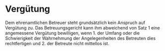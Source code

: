 # Vergütung

Dem ehrenamtlichen Betreuer steht grundsätzlich kein Anspruch auf Vergütung zu. Das Betreuungsgericht kann ihm abweichend von Satz 1 eine angemessene Vergütung bewilligen, wenn  1\.
 der Umfang oder die Schwierigkeit der Wahrnehmung der Angelegenheiten des Betreuten dies rechtfertigen und
 2\.
 der Betreute nicht mittellos ist.
 

